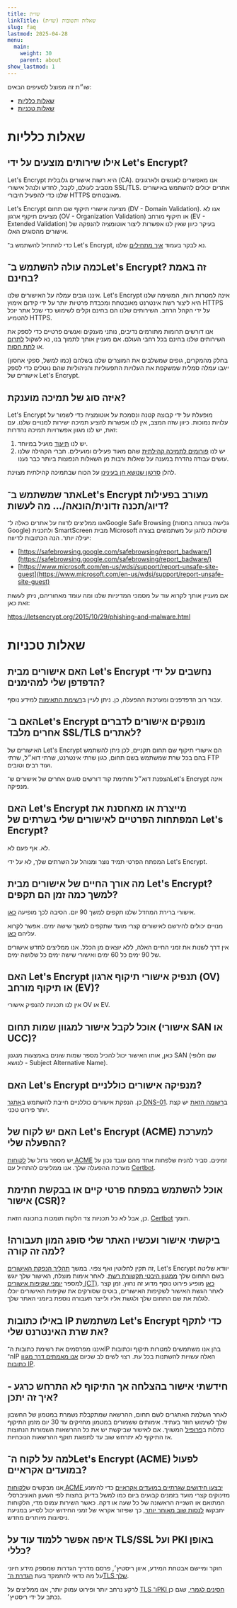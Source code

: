 ```yaml
---
title: שו״ת
linkTitle: שאלות ותשובות (שו״ת)
slug: faq
lastmod: 2025-04-28
menu:
  main:
    weight: 30
    parent: about
show_lastmod: 1
---
```


שו״ת זה מפוצל לסעיפים הבאים:

- [שאלות כלליות](#general)
- [שאלות טכניות](#technical)

# <a id="general">שאלות כלליות</a>

## אילו שירותים מוצעים על ידי Let's Encrypt?

Let's Encrypt היא רשות אישורים גלובלית (CA). אנו מאפשרים לאנשים ולארגונים מסביב לעולם, לקבל, לחדש ולנהל אישורי SSL/TLS. אתרים יכולים להשתמש באישורים שלנו כדי להפעיל חיבורי HTTPS מאובטחים.

Let's Encrypt מציעה אישורי תיקוף שם תחום (DV - Domain Validation). אנו לא מציעים תיקוף ארגון (OV - Organization Validation) או תיקוף מורחב (EV - Extended Validation) בעיקר כיוון שאין לנו אפשרות ליצור אוטומציה להנפקה של אישורים מהסוגים האלו.

כדי להתחיל להשתמש ב־ Let's Encrypt, נא לבקר בעמוד [איך מתחילים](/getting-started) שלנו.

## כמה עולה להשתמש ב־Let's Encrypt? זה באמת בחינם?

איננו גובים עמלה על האישורים שלנו. Let's Encrypt אינה למטרות רווח, המשימה שלנו היא ליצור רשת אינטרנט מאובטחת ומכבדת פרטיות יותר על ידי קידום אימוץ HTTPS על ידי הקהל הרחב. השירותים שלנו הם בחינם וקלים לשימוש כדי שכל אתר יוכל להטמיע HTTPS.

אנו דורשים תרומות מתורמים נדיבים, נותני מענקים ואנשים פרטיים כדי לספק את השירותים שלנו בחינם בכל רחבי העולם. אם מעניין אותך לתמוך בנו, נא לשקול [לתרום](/donate) או [לתת חסות](https://www.abetterinternet.org/sponsor).

בחלק מהמקרים, גופים שמשלבים את המוצרים שלנו בשלהם (כמו למשל, ספקי אחסון) ייגבו עמלה סמלית שמשקפת את העלויות התפעוליות והניהוליות שהם נוטלים כדי לספק אישורים של Let's Encrypt.

## איזה סוג של תמיכה מוענקת?

Let's Encrypt מופעלת על ידי קבוצה קטנה ונסמכת על אוטומציה כדי לשמור על עלויות נמוכות. כיוון שזה המצב, אין לנו אפשרות להציע תמיכה ישירות למנויים שלנו. עם זאת, יש לנו מגוון אפשרויות תמיכה נהדרות:

1. יש לנו [תיעוד](/docs) מועיל במיוחד.
2. יש לנו [פורומים לתמיכה קהילתית](https://community.letsencrypt.org/) שהם מאוד פעילים ומועילים. חברי הקהילה שלנו עושים עבודה נהדרת במענה על שאלות ורבות מן השאלות הנפוצות ביותר כבר נענו.

להלן [סרטון שנושא חן בעינינו](https://www.youtube.com/watch?v=Xe1TZaElTAs) על הכוח שבתמיכה קהילתית מצוינת.

## אתר שמשתמש ב־Let's Encrypt מעורב בפעילות דיוג/תכנה זדונית/הונאה/… מה לעשות?

אנו ממליצים לדווח על אתרים כאלה ל־Google Safe Browsing (גלישה בטוחה בחסות Google) ולתכנית SmartScreen מבית Microsoft שיכולות להגן על משתמשים בצורה יעילה יותר. הנה הכתובות לדיווח:

- [https://safebrowsing.google.com/safebrowsing/report_badware/](https://safebrowsing.google.com/safebrowsing/report_badware/)
- [https://www.microsoft.com/en-us/wdsi/support/report-unsafe-site-guest](https://www.microsoft.com/en-us/wdsi/support/report-unsafe-site-guest)

אם מעניין אותך לקרוא עוד על מסמכי המדיניות שלנו ומה עומד מאחוריהם, ניתן לעשות זאת כאן:

https://letsencrypt.org/2015/10/29/phishing-and-malware.html

# <a id="technical">שאלות טכניות</a>

## האם אישורים מבית Let's Encrypt נחשבים על ידי הדפדפן שלי למהימנים?

עבור רוב הדפדפנים ומערכות ההפעלה, כן. ניתן לעיין ב[רשימת התאימות](/docs/cert-compat) למידע נוסף.

## האם ב־Let's Encrypt מונפקים אישורים לדברים אחרים מלבד SSL/TLS לאתרים?

האישורים של Let's Encrypt הם אישורי תיקוף שם תחום תקניים, לכן ניתן להשתמש בהם בכל שרת שמשתמש בשם תחום, כגון שרתי אינטרנט, שרתי דוא״ל, שרתי FTP ועוד רבים וטובים.

הצפנת דוא״ל וחתימת קוד דורשים סוגים אחרים של אישורים ש־Let's Encrypt אינה מנפיקה.

## האם Let's Encrypt מייצרת או מאחסנת את המפתחות הפרטיים לאישורים שלי בשרתים של Let's Encrypt?

לא. אף פעם לא.

המפתח הפרטי תמיד נוצר ומנוהל על השרתים שלך, לא על ידי Let's Encrypt.

## מה אורך החיים של אישורים מבית Let's Encrypt? למשך כמה זמן הם תקפים?

אישורי ברירת המחדל שלנו תקפים למשך 90 יום. הסיבה לכך מופיעה [כאן](/2015/11/09/why-90-days.html).

מנויים יכולים להירשם לאישורים קצרי מועד שתקפים למשך שישה ימים. אפשר לקרוא עליהם [כאן](/2025/02/20/first-short-lived-cert-issued.html).

אין דרך לשנות את זמני החיים האלה, ללא יוצאים מן הכלל. אנו ממליצים לחדש אישורים של 90 ימים כל 60 ימים ואישורי שישה ימים כל שלושה ימים.

## האם Let's Encrypt תנפיק אישורי תיקוף ארגון (OV) או תיקוף מורחב (EV)?

אין לנו תכניות להנפיק אישורי OV או EV.

## אוכל לקבל אישור למגוון שמות תחום (אישורי SAN או UCC)?

כאן, אותו האישור יכול להכיל מספר שמות שונים באמצעות מנגנון SAN (שם חלופי לנושא - Subject Alternative Name).

## האם Let's Encrypt מנפיקה אישורים כוללניים?

כן. הנפקת אישורים כוללניים חייבת להשתמש ב[אתגר DNS-01](/docs/challenge-types/#dns-01-challenge). ב[רשומה הזאת](https://community.letsencrypt.org/t/acme-v2-production-environment-wildcards/55578) יש קצת יותר פירוט טכני.

## האם יש לקוח של Let's Encrypt‏ (ACME) למערכת ההפעלה שלי?

יש מספר גדול של [לקוחות ACME](/docs/client-options) זמינים. סביר להניח שלפחות אחד מהם עובד נכון על מערכת ההפעלה שלך. אנו ממליצים להתחיל עם [Certbot](https://certbot.eff.org/).

## אוכל להשתמש במפתח פרטי קיים או בבקשת חתימת אישור (CSR)?

כן, אבל לא כל תכניות צד הלקוח תומכות בתכונה הזאת. [Certbot](https://certbot.eff.org/) תומך.

## ביקשתי אישור ועכשיו האתר שלי סופג המון תעבורה! למה זה קורה?

זה תקין לחלוטין ואף צפוי. במשך [תהליך הנפקת האישורים](/how-it-works), Let's Encrypt יוודא שליטה בשם התחום שלך [ממגוון היבטי תקשורת רשת](/2020/02/19/multi-perspective-validation). לאחר אימות מוצלח, האישור שלך יוגש למספר [יומני שקיפות אישורים (CT)](/docs/ct-logs). [כאן](https://certificate.transparency.dev/howctworks/#pki) מופיע פירוט נוסף מדוע זה נחוץ. זמן קצר לאחר הגשת האישור לשקיפות האישורים, בוטים שסורקים את שקיפות האישורים יוכלו לגלות את שם התחום שלך ולגשת אליו ולייצר תעבורה נוספת ביומני האתר שלך.

## באילו כתובות IP משתמשת Let's Encrypt כדי לתקף את שרת האינטרנט שלי?

איננו מפרסמים את רשימת כתובות ה־IP בהן אנו משתמשים למטרות תיקוף וכתובות ה־IP האלה עשויות להשתנות בכל עת. רצוי לשים לב שכיום [אנו מאמתים דרך מגוון כתובות IP](/2020/02/19/multi-perspective-validation.html).

## חידשתי אישור בהצלחה אך התיקוף לא התרחש כרגע - איך זה יתכן?

לאחר השלמת האתגרים לשם תחום, ההרשאה שמתקבלת נשמרת במטמון של החשבון שלך לשימוש חוזר בעתיד. אימותים ששמורים במטמון מחזיקים עד 30 יום מזמן התיקוף כתלות ב[פרופיל](/docs/profiles) המשויך. אם לאישור שביקשת יש את כל ההרשאות השמורות הנחוצות אז התיקוף לא יתרחש שוב עד לתפוגת תוקף ההרשאות הנוכחיות.

## למה על לקוח ה־Let's Encrypt‏ (ACME) לפעול במועדים אקראיים?

אנו מבקשים ש[לקוחות ACME יבצעו חידושים שגרתיים במועדים אקראיים](https://letsencrypt.org/docs/integration-guide/#when-to-renew) כדי להימנע מזינוקים קצרי מועד בזמנים קבועים ביום כמו למשל בדיוק בחצות לפי השעון האוניברסלי המתואם או השנייה הראשונה של כל שעה או דקה. כאשר השירות עמוס מדי, הלקוחות יתבקשו [לנסות שוב מאוחר יותר](https://developer.mozilla.org/en-US/docs/Web/HTTP/Status/503), כך שפיזור אקראי של זמני החידוש יכול לסייע במניעת ניסיונות מיותרים מחדש.

## איפה אפשר ללמוד עוד על TLS/SSL ועל PKI באופן כללי?

חוקר ומיישם אבטחת המידע, איוון ריסטיץ׳, פרסם מדריך הגדרות שמספק מידע חיוני על מה כדאי להתמקד בעת <a href="https://www.feistyduck.com/library/bulletproof-tls-guide/online/" target="_blank" rel="noopener noreferer">הגדרת ה־TLS שלך</a>.

לרקע נרחב יותר ופירוט עמוק יותר, אנו ממליצים על <a href="https://www.feistyduck.com/books/bulletproof-tls-and-pki/" target="_blank" rel="noopener noreferer">TLS ו־PKI חסינים לגמרי</a>, שגם כן נכתב על ידי ריסטיץ׳.
